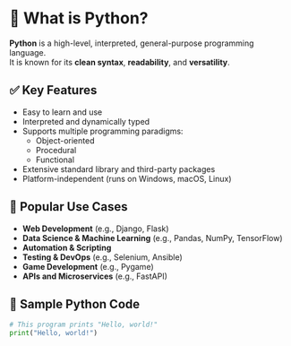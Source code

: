 # 🐍 What is Python?

**Python** is a high-level, interpreted, general-purpose programming language.  
It is known for its **clean syntax**, **readability**, and **versatility**.

## ✅ Key Features

- Easy to learn and use
- Interpreted and dynamically typed
- Supports multiple programming paradigms:
  - Object-oriented
  - Procedural
  - Functional
- Extensive standard library and third-party packages
- Platform-independent (runs on Windows, macOS, Linux)

## 📌 Popular Use Cases

- **Web Development** (e.g., Django, Flask)
- **Data Science & Machine Learning** (e.g., Pandas, NumPy, TensorFlow)
- **Automation & Scripting**
- **Testing & DevOps** (e.g., Selenium, Ansible)
- **Game Development** (e.g., Pygame)
- **APIs and Microservices** (e.g., FastAPI)

## 📄 Sample Python Code

```python
# This program prints "Hello, world!"
print("Hello, world!")